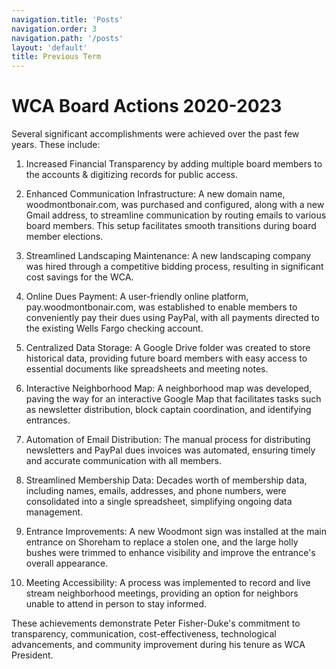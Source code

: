 ```yaml
---
navigation.title: 'Posts'
navigation.order: 3
navigation.path: '/posts'
layout: 'default'
title: Previous Term
---
```


# WCA Board Actions 2020-2023

Several significant accomplishments were achieved over the past few years. These include:

1. Increased Financial Transparency by adding multiple board members to the accounts & digitizing records for public access.

2. Enhanced Communication Infrastructure: A new domain name, woodmontbonair.com, was purchased and configured, along with a new Gmail address, to streamline communication by routing emails to various board members. This setup facilitates smooth transitions during board member elections.

3. Streamlined Landscaping Maintenance: A new landscaping company was hired through a competitive bidding process, resulting in significant cost savings for the WCA.

4. Online Dues Payment: A user-friendly online platform, pay.woodmontbonair.com, was established to enable members to conveniently pay their dues using PayPal, with all payments directed to the existing Wells Fargo checking account.

5. Centralized Data Storage: A Google Drive folder was created to store historical data, providing future board members with easy access to essential documents like spreadsheets and meeting notes.

6. Interactive Neighborhood Map: A neighborhood map was developed, paving the way for an interactive Google Map that facilitates tasks such as newsletter distribution, block captain coordination, and identifying entrances.

7. Automation of Email Distribution: The manual process for distributing newsletters and PayPal dues invoices was automated, ensuring timely and accurate communication with all members.

8. Streamlined Membership Data: Decades worth of membership data, including names, emails, addresses, and phone numbers, were consolidated into a single spreadsheet, simplifying ongoing data management.

9. Entrance Improvements: A new Woodmont sign was installed at the main entrance on Shoreham to replace a stolen one, and the large holly bushes were trimmed to enhance visibility and improve the entrance's overall appearance.

10. Meeting Accessibility: A process was implemented to record and live stream neighborhood meetings, providing an option for neighbors unable to attend in person to stay informed.

These achievements demonstrate Peter Fisher-Duke's commitment to transparency, communication, cost-effectiveness, technological advancements, and community improvement during his tenure as WCA President.
